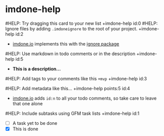 imdone-help
====
#HELP: Try dragging this card to your new list +imdone-help id:0
#HELP: Ignore files by adding `.imdoneignore` to the root of your project. +imdone-help id:2
- [imdone.io](https://imdone.io) implements this with the [ignore package](https://www.npmjs.com/package/ignore)

#HELP: Use markdown in todo comments or in the description +imdone-help id:5
- **This is a description...**

#HELP: Add tags to your comments like this `+mvp` +imdone-help id:3

#HELP: Add metadata like this... +imdone-help points:5 id:4
- [imdone.io](https://imdone.io) adds `id:n` to all your todo comments, so take care to leave that one alone

#HELP: Include subtasks using GFM task lists +imdone-help id:1
- [ ] A task yet to be done
- [x] This is done
